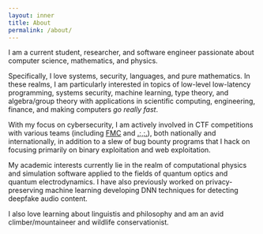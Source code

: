 ```yaml
---
layout: inner
title: About
permalink: /about/
---
```

I am a current student, researcher, and software engineer passionate about computer science, mathematics, and physics.

Specifically, I love systems, security, languages, and pure mathematics. In these realms, I am particularly interested in topics of low-level low-latency programming, systems security, machine learning, type theory, and algebra/group theory with applications in scientific computing, engineering, finance, and making computers *go really fast*.

With my focus on cybersecurity, I am actively involved in CTF competitions with various teams (including [FMC](https://ctf.mt/) and [.;,;.](https://ctf.gg/)), both nationally and internationally, in addition to a slew of bug bounty programs that I hack on focusing primarily on binary exploitation and web exploitation.

My academic interests currently lie in the realm of computational physics and simulation software applied to the fields of quantum optics and quantum electrodynamics. I have also previously worked on privacy-preserving machine learning developing DNN techniques for detecting deepfake audio content.

I also love learning about linguistis and philosophy and am an avid climber/mountaineer and wildlife conservationist.
